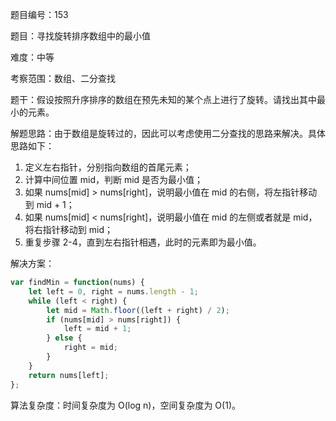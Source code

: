 题目编号：153

题目：寻找旋转排序数组中的最小值

难度：中等

考察范围：数组、二分查找

题干：假设按照升序排序的数组在预先未知的某个点上进行了旋转。请找出其中最小的元素。

解题思路：由于数组是旋转过的，因此可以考虑使用二分查找的思路来解决。具体思路如下：

1. 定义左右指针，分别指向数组的首尾元素；
2. 计算中间位置 mid，判断 mid 是否为最小值；
3. 如果 nums[mid] > nums[right]，说明最小值在 mid 的右侧，将左指针移动到 mid + 1；
4. 如果 nums[mid] < nums[right]，说明最小值在 mid 的左侧或者就是 mid，将右指针移动到 mid；
5. 重复步骤 2-4，直到左右指针相遇，此时的元素即为最小值。

解决方案：

```javascript
var findMin = function(nums) {
    let left = 0, right = nums.length - 1;
    while (left < right) {
        let mid = Math.floor((left + right) / 2);
        if (nums[mid] > nums[right]) {
            left = mid + 1;
        } else {
            right = mid;
        }
    }
    return nums[left];
};
```

算法复杂度：时间复杂度为 O(log n)，空间复杂度为 O(1)。